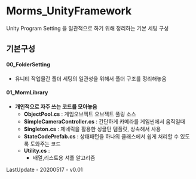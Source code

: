 # Morms_UnityFramework
Unity Program Setting 을 일관적으로 하기 위해 정리하는 기본 세팅 구성



## **기본구성**

#### 00_FolderSetting

- 유니티 작업물간 폴더 세팅의 일관성을 위해서 폴더 구조를 정리해놓음



#### 01_MormLibrary

- **개인적으로 자주 쓰는 코드를 모아놓음**
  - **ObjectPool.cs** : 게임오브젝트 오브젝트 풀링 소스
  - **SimpleCameraController.cs** : 간단하게 카메라를 게임씬에서 움직일때
  - **Singleton.cs** : 제네릭을 활용한 싱글턴 템플릿, 상속해서 사용
  - **StateCodePrefab.cs** : 상태패턴을 하나의 클래스에서 쉽게 처리할 수 있도록 도와주는 코드
  - **Utility.cs** : 
    - 배열,리스트용 셔플 알고리즘



LastUpdate - 20200517 - v0.01